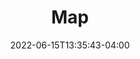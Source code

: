 ---
title: Map
summary: Shadow visualization map
external_link: https://www.evl.uic.edu/shadows/map
date: '2022-06-15T13:35:43-04:00'
---
